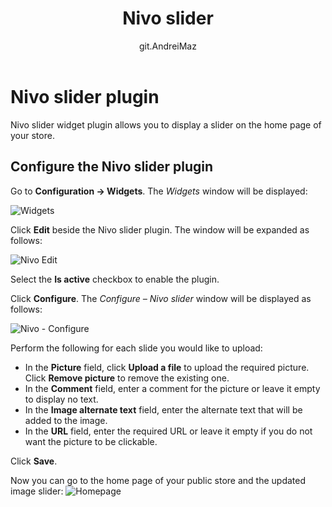 ﻿---
title: Nivo slider
uid: en/getting-started/design-your-store/nivo-slider
author: git.AndreiMaz
contributors: git.exileDev
---

# Nivo slider plugin

Nivo slider widget plugin allows you to display a slider on the home page of your store.

## Configure the Nivo slider plugin

Go to **Configuration → Widgets**. The *Widgets* window will be displayed:

![Widgets](_static/nivo-slider/nivo-slider-widgets.png)

Click **Edit** beside the Nivo slider plugin. The window will be expanded as follows:

![Nivo Edit](_static/nivo-slider/nivo-slider-edit.png)

Select the **Is active** checkbox to enable the plugin. 

Click **Configure**. The *Configure – Nivo slider* window will be displayed as follows:

![Nivo - Configure](_static/nivo-slider/nivo-slider-configure.jpg)

Perform the following for each slide you would like to upload:

* In the **Picture** field, click **Upload a file** to upload the required picture. Click **Remove picture** to remove the existing one.
* In the **Comment** field, enter a comment for the picture or leave it empty to display no text.
* In the **Image alternate text** field, enter the alternate text that will be added to the image.
* In the **URL** field, enter the required URL or leave it empty if you do not want the picture to be clickable.

Click **Save**. 

Now you can go to the home page of your public store and the updated image slider:
![Homepage](_static/nivo-slider/homepage.jpg)
